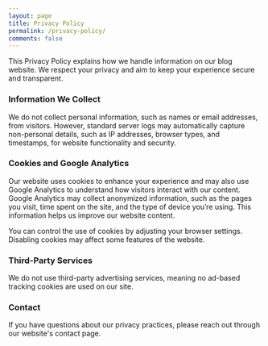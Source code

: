 ```yaml
---
layout: page
title: Privacy Policy
permalink: /privacy-policy/
comments: false
---
```


This Privacy Policy explains how we handle information on our blog website. We respect your privacy and aim to keep your experience secure and transparent.

### Information We Collect
We do not collect personal information, such as names or email addresses, from visitors. However, standard server logs may automatically capture non-personal details, such as IP addresses, browser types, and timestamps, for website functionality and security.

### Cookies and Google Analytics
Our website uses cookies to enhance your experience and may also use Google Analytics to understand how visitors interact with our content. Google Analytics may collect anonymized information, such as the pages you visit, time spent on the site, and the type of device you’re using. This information helps us improve our website content.

You can control the use of cookies by adjusting your browser settings. Disabling cookies may affect some features of the website.

### Third-Party Services
We do not use third-party advertising services, meaning no ad-based tracking cookies are used on our site.

### Contact
If you have questions about our privacy practices, please reach out through our website's contact page.
